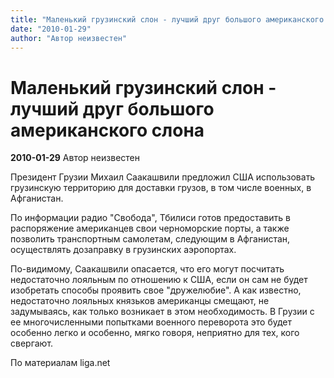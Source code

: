 ```yaml
---
title: "Маленький грузинский слон - лучший друг большого американского слона"
date: "2010-01-29"
author: "Автор неизвестен"
---
```


# Маленький грузинский слон - лучший друг большого американского слона

**2010-01-29** Автор неизвестен

Президент Грузии Михаил Саакашвили предложил США использовать грузинскую территорию для доставки грузов, в том числе военных, в Афганистан.

По информации радио "Свобода", Тбилиси готов предоставить в распоряжение американцев свои черноморские порты, а также позволить транспортным самолетам, следующим в Афганистан, осуществлять дозаправку в грузинских аэропортах.

По-видимому, Саакашвили опасается, что его могут посчитать недостаточно лояльным по отношению к США, если он сам не будет изобретать способы проявить свое "дружелюбие". А как известно, недостаточно лояльных князьков американцы смещают, не задумываясь, как только возникает в этом необходимость. В Грузии с ее многочисленными попытками военного переворота это будет особенно легко и особенно, мягко говоря, неприятно для тех, кого свергают.

По материалам liga.net